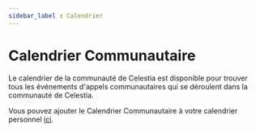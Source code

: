 ```yaml
---
sidebar_label : Calendrier
---
```


# Calendrier Communautaire

Le calendrier de la communauté de Celestia est disponible pour trouver tous les événements d'appels communautaires qui se déroulent dans la communauté de Celestia.

Vous pouvez ajouter le Calendrier Communautaire à votre calendrier personnel [ici](https://calendar.google.com/calendar/u/0?cid=Y19za2JzbjIzNWszYmlzdHNoZ3RvNmw5ODYyNEBncm91cC5jYWxlbmRhci5nb29nbGUuY29t).
